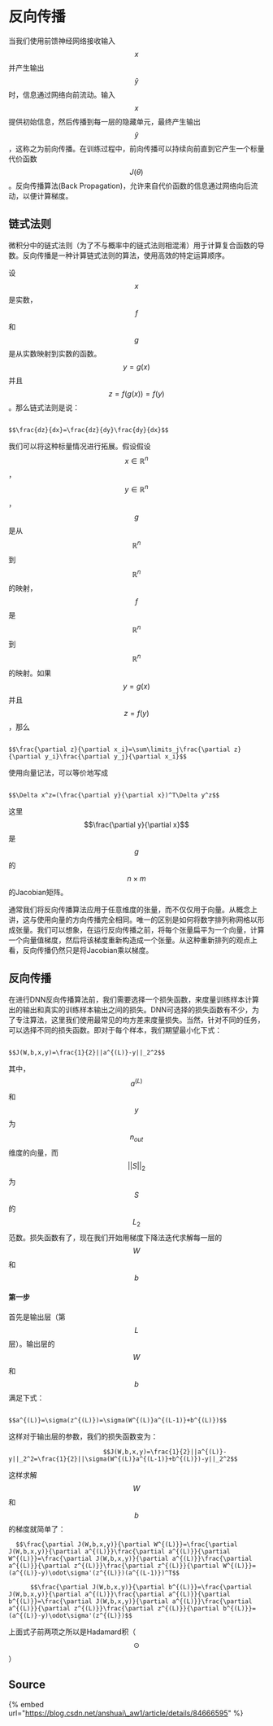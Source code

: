 # 反向传播

当我们使用前馈神经网络接收输入 $$x$$ 并产生输出 $$\hat{y}$$ 时，信息通过网络向前流动。输入 $$x$$ 提供初始信息，然后传播到每一层的隐藏单元，最终产生输出 $$\hat{y}$$ ，这称之为前向传播。在训练过程中，前向传播可以持续向前直到它产生一个标量代价函数 $$J(\theta)$$ 。反向传播算法\(Back Propagation\)，允许来自代价函数的信息通过网络向后流动，以便计算梯度。

## 链式法则

微积分中的链式法则（为了不与概率中的链式法则相混淆）用于计算复合函数的导数。反向传播是一种计算链式法则的算法，使用高效的特定运算顺序。

设 $$x$$ 是实数， $$f$$ 和 $$g$$ 是从实数映射到实数的函数。 $$y=g(x)$$ 并且 $$z=f(g(x))=f(y)$$ 。那么链式法则是说：

                                                                         $$\frac{dz}{dx}=\frac{dz}{dy}\frac{dy}{dx}$$ 

我们可以将这种标量情况进行拓展。假设假设 $$x\in \mathbb{R}^n$$ ， $$y\in \mathbb{R}^n$$ ， $$g$$ 是从 $$\mathbb{R}^n$$ 到 $$\mathbb{R}^n$$ 的映射， $$f$$ 是 $$\mathbb{R}^n$$ 到 $$\mathbb{R}^n$$ 的映射。如果 $$y=g(x)$$ 并且 $$z=f(y)$$ ，那么

                                                                      $$\frac{\partial z}{\partial x_i}=\sum\limits_j\frac{\partial z}{\partial y_i}\frac{\partial y_j}{\partial x_i}$$ 

使用向量记法，可以等价地写成

                                                                     $$\Delta x^z=(\frac{\partial y}{\partial x})^T\Delta y^z$$ 

这里 $$\frac{\partial y}{\partial x}$$ 是 $$g$$ 的 $$n\times m$$ 的Jacobian矩阵。

通常我们将反向传播算法应用于任意维度的张量，而不仅仅用于向量。从概念上讲，这与使用向量的方向传播完全相同。唯一的区别是如何将数字排列称网格以形成张量。我们可以想象，在运行反向传播之前，将每个张量扁平为一个向量，计算一个向量值梯度，然后将该梯度重新构造成一个张量。从这种重新排列的观点上看，反向传播仍然只是将Jacobian乘以梯度。

## 反向传播

在进行DNN反向传播算法前，我们需要选择一个损失函数，来度量训练样本计算出的输出和真实的训练样本输出之间的损失。DNN可选择的损失函数有不少，为了专注算法，这里我们使用最常见的均方差来度量损失。当然，针对不同的任务，可以选择不同的损失函数。即对于每个样本，我们期望最小化下式：

                                                             $$J(W,b,x,y)=\frac{1}{2}||a^{(L)}-y||_2^2$$ 

其中， $$a^{(L)}$$ 和 $$y$$ 为 $$n_{out}$$ 维度的向量，而 $$||S||_2$$ 为 $$S$$ 的 $$L_2$$ 范数。损失函数有了，现在我们开始用梯度下降法迭代求解每一层的 $$W$$ 和 $$b$$ 

#### 第一步

首先是输出层（第 $$L$$ 层）。输出层的 $$W$$ 和 $$b$$ 满足下式：

                                                      $$a^{(L)}=\sigma(z^{(L)})=\sigma(W^{(L)}a^{(L-1)}+b^{(L)})$$ 

这样对于输出层的参数，我们的损失函数变为：

                              $$J(W,b,x,y)=\frac{1}{2}||a^{(L)}-y||_2^2=\frac{1}{2}||\sigma(W^{(L)}a^{(L-1)}+b^{(L)})-y||_2^2$$ 

这样求解 $$W$$ 和 $$b$$ 的梯度就简单了：

      $$\frac{\partial J(W,b,x,y)}{\partial W^{(L)}}=\frac{\partial J(W,b,x,y)}{\partial a^{(L)}}\frac{\partial a^{(L)}}{\partial W^{(L)}}=\frac{\partial J(W,b,x,y)}{\partial a^{(L)}}\frac{\partial a^{(L)}}{\partial z^{(L)}}\frac{\partial z^{(L)}}{\partial W^{(L)}}=(a^{(L)}-y)\odot\sigma'(z^{(L)})(a^{(L-1)})^T$$ 

          $$\frac{\partial J(W,b,x,y)}{\partial b^{(L)}}=\frac{\partial J(W,b,x,y)}{\partial a^{(L)}}\frac{\partial a^{(L)}}{\partial b^{(L)}}=\frac{\partial J(W,b,x,y)}{\partial a^{(L)}}\frac{\partial a^{(L)}}{\partial z^{(L)}}\frac{\partial z^{(L)}}{\partial b^{(L)}}=(a^{(L)}-y)\odot\sigma'(z^{(L)})$$ 

上面式子前两项之所以是Hadamard积（ $$\odot$$ ）

## Source

{% embed url="https://blog.csdn.net/anshuai\_aw1/article/details/84666595" %}



